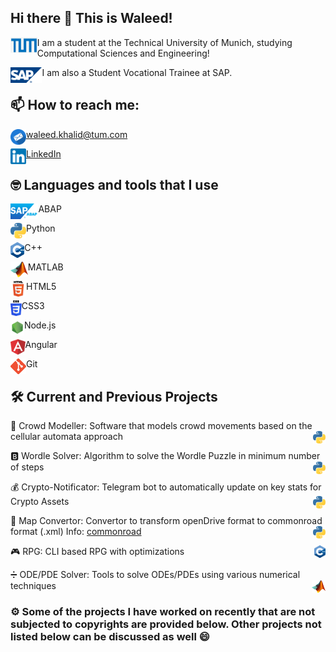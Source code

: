 ## Hi there 👋 This is Waleed!

<img align="left" alt="sap" height="25px" src="/Icons/tum.png" /> I am a student at the Technical University of Munich, studying Computational Sciences and Engineering! 

<img align="left" alt="sap" height="25px" src="/Icons/sap.svg" /> I am also a Student Vocational Trainee at SAP.

## 📫 How to reach me:

<img align="left" alt="Email" height="25px" src="/Icons/Email1.png"/> [waleed.khalid@tum.com](mailto:notadilnaqvi@gmail.com)<br />

<img align="left" alt="LinkedIn" height="25px" src="/Icons/LinkedIn.png"/>[LinkedIn](https://www.linkedin.com/in/waleedbk/)<br />

## :nerd_face: Languages and tools that I use

<img align="left" alt="Email" height="25px" src="/Icons/abap.jpg" /> ABAP

<img align="left" alt="Email" height="25px" src="/Icons/python3.png" /> Python

<img align="left" height="25px" src="/Icons/c++.png" /> C++

<img align="left" alt="Email" height="25px" src="/Icons/matlab.png" /> MATLAB

<img align="left" alt="Email" height="25px" src="/Icons/html.png" /> HTML5

<img align="left" alt="Email" height="25px" src="/Icons/css.png" /> CSS3

<img align="left" alt="Email" height="25px" src="/Icons/node.png" /> Node.js

<img align="left" alt="Email" height="25px" src="/Icons/angular.png" /> Angular

<img align="left" alt="Email" height="25px" src="/Icons/git.png" /> Git

## :hammer_and_wrench: Current and Previous Projects
:walking: Crowd Modeller: Software that models crowd movements based on the cellular automata approach <img align="right" alt="Email" height="20px" src="/Icons/python3.png" /> 

:b: Wordle Solver: Algorithm to solve the Wordle Puzzle in minimum number of steps <img align="right" alt="Email" height="20px" src="/Icons/python3.png" /> 

:moneybag: Crypto-Notificator: Telegram bot to automatically update on key stats for Crypto Assets <img align="right" alt="Email" height="20px" src="/Icons/python3.png" /> 

:vertical_traffic_light: Map Convertor: Convertor to transform openDrive format to commonroad format (.xml) Info: [commonroad](https://commonroad.in.tum.de/) <img align="right" alt="Email" height="20px" src="/Icons/python3.png" />

:video_game: RPG: CLI based RPG with optimizations <img align="right" height="20px" src="/Icons/c++.png" />

:heavy_division_sign: ODE/PDE Solver: Tools to solve ODEs/PDEs using various numerical techniques <img align="right" alt="Email" height="20px" src="/Icons/matlab.png" /> 

### :gear: Some of the projects I have worked on recently that are not subjected to copyrights are provided below. Other projects not listed below can be discussed as well :smile:<br />

